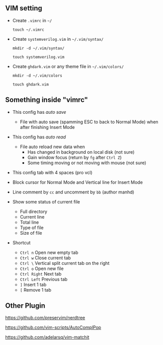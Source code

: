 <h2>VIM setting</h2>

  - Create `.vimrc` in `~/`
  
      `touch ~/.vimrc`
  
  - Create `systemverilog.vim` in `~/.vim/syntax/`

      `mkdir -d ~/.vim/syntax/`

      `touch systemverilog.vim`

  - Create `ghdark.vim` or any theme file in `~/.vim/colors/`

    `mkdir -d ~/.vim/colors`

    `touch ghdark.vim`

<h2>Something inside "vimrc"</h2>

  - This config has _auto save_
      - File with auto save (spamming ESC to back to Normal Mode) when after finishing Insert Mode

  - This config has _auto read_
      - File auto reload new data when
          - Has changed in background on local disk (not sure)
          - Gain window focus (return by `fg` after `Ctrl Z`)
          - Some timing moving or not moving with mouse (not sure)

  - This config tab with 4 spaces (pro vcl)

  - Block cursor for Normal Mode and Vertical line for Insert Mode

  - Line comment by `cc` and uncomment by `bb` (author manhd)

  - Show some status of current file
      - Full directory
      - Current line
      - Total line
      - Type of file
      - Size of file
  
  - Shortcut
      - `Ctrl n` Open new empty tab
      - `Ctrl w` Close current tab
      - `Ctrl \` Vertical split current tab on the right
      - `Ctrl o` Open new file
      - `Ctrl Right` Next tab
      - `Ctrl Left` Previous tab
      - `]` Insert 1 tab
      - `[` Remove 1 tab

<h2>Other Plugin</h2>

https://github.com/preservim/nerdtree

https://github.com/vim-scripts/AutoComplPop

https://github.com/adelarsq/vim-matchit
